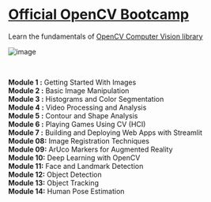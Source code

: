 # [Official OpenCV  Bootcamp ](https://courses.opencv.org/courses/course-v1:OpenCV+Bootcamp+CV0/course/)

Learn the fundamentals of [ OpenCV Computer Vision library](https://opencv.org/)

![image](https://github.com/user-attachments/assets/fdafa279-a2e1-43ca-88fd-2c3de603e481)



 <br/>

**Module 1 :** Getting Started With Images <br/>
**Module 2 :** Basic Image Manipulation <br/>
**Module 3 :** Histograms and Color Segmentation <br/>
**Module 4 :** Video Processing and Analysis <br/>
**Module 5 :** Contour and Shape Analysis <br/>
**Module 6 :** Playing Games Using CV (HCI) <br/>
**Module 7 :** Building and Deploying Web Apps with Streamlit <br/>
**Module 08:** Image Registration Techniques <br/>
**Module 09:** ArUco Markers for Augmented Reality <br/>
**Module 10:** Deep Learning with OpenCV <br/>
**Module 11:** Face and Landmark Detection <br/>
**Module 12:** Object Detection <br/>
**Module 13:** Object Tracking <br/>
**Module 14:** Human Pose Estimation
